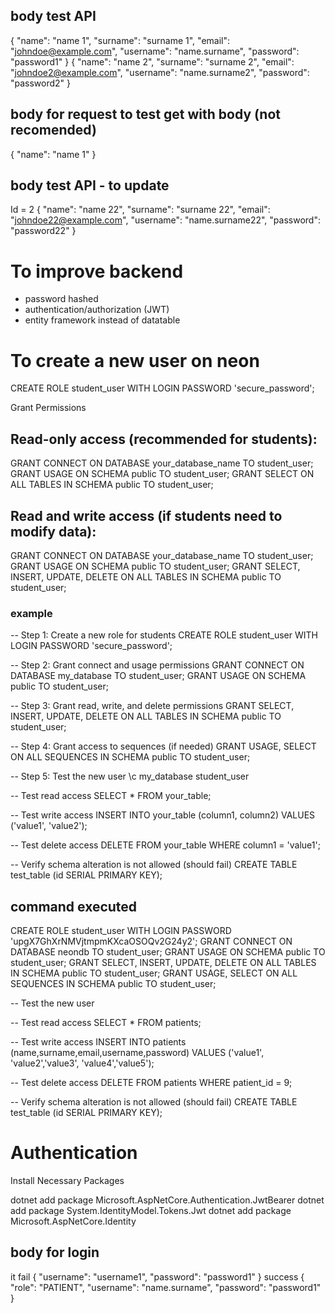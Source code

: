 ﻿## body test API

{
    "name": "name 1",
    "surname": "surname 1",
    "email": "johndoe@example.com",
    "username": "name.surname",
    "password": "password1"
}
{
    "name": "name 2",
    "surname": "surname 2",
    "email": "johndoe2@example.com",
    "username": "name.surname2",
    "password": "password2"
}

## body for request to test get with body (not recomended)
{
    "name": "name 1"
}

## body test API - to update
Id = 2
{
    "name": "name 22",
    "surname": "surname 22",
    "email": "johndoe22@example.com",
    "username": "name.surname22",
    "password": "password22"
}

# To improve backend
- password hashed
- authentication/authorization (JWT)
- entity framework instead of datatable

# To create a new user on neon
CREATE ROLE student_user WITH LOGIN PASSWORD 'secure_password';

Grant Permissions
## Read-only access (recommended for students):
GRANT CONNECT ON DATABASE your_database_name TO student_user;
GRANT USAGE ON SCHEMA public TO student_user;
GRANT SELECT ON ALL TABLES IN SCHEMA public TO student_user;

## Read and write access (if students need to modify data):
GRANT CONNECT ON DATABASE your_database_name TO student_user;
GRANT USAGE ON SCHEMA public TO student_user;
GRANT SELECT, INSERT, UPDATE, DELETE ON ALL TABLES IN SCHEMA public TO student_user;

### example

-- Step 1: Create a new role for students
CREATE ROLE student_user WITH LOGIN PASSWORD 'secure_password';

-- Step 2: Grant connect and usage permissions
GRANT CONNECT ON DATABASE my_database TO student_user;
GRANT USAGE ON SCHEMA public TO student_user;

-- Step 3: Grant read, write, and delete permissions
GRANT SELECT, INSERT, UPDATE, DELETE ON ALL TABLES IN SCHEMA public TO student_user;

-- Step 4: Grant access to sequences (if needed)
GRANT USAGE, SELECT ON ALL SEQUENCES IN SCHEMA public TO student_user;

-- Step 5: Test the new user
\c my_database student_user

-- Test read access
SELECT * FROM your_table;

-- Test write access
INSERT INTO your_table (column1, column2) VALUES ('value1', 'value2');

-- Test delete access
DELETE FROM your_table WHERE column1 = 'value1';

-- Verify schema alteration is not allowed (should fail)
CREATE TABLE test_table (id SERIAL PRIMARY KEY);

## command executed

CREATE ROLE student_user WITH LOGIN PASSWORD 'upgX7GhXrNMVjtmpmKXcaOSOQv2G24y2';
GRANT CONNECT ON DATABASE neondb TO student_user;
GRANT USAGE ON SCHEMA public TO student_user;
GRANT SELECT, INSERT, UPDATE, DELETE ON ALL TABLES IN SCHEMA public TO student_user;
GRANT USAGE, SELECT ON ALL SEQUENCES IN SCHEMA public TO student_user;

-- Test the new user

-- Test read access
SELECT * FROM patients;

-- Test write access
INSERT INTO patients (name,surname,email,username,password) VALUES ('value1', 'value2','value3', 'value4','value5');

-- Test delete access
DELETE FROM patients WHERE patient_id = 9;

-- Verify schema alteration is not allowed (should fail)
CREATE TABLE test_table (id SERIAL PRIMARY KEY);

# Authentication

Install Necessary Packages

dotnet add package Microsoft.AspNetCore.Authentication.JwtBearer
dotnet add package System.IdentityModel.Tokens.Jwt
dotnet add package Microsoft.AspNetCore.Identity

## body for login 
it fail
{
    "username": "username1",
    "password": "password1"
}
success
{
    "role": "PATIENT",
    "username": "name.surname",
    "password": "password1"
}




